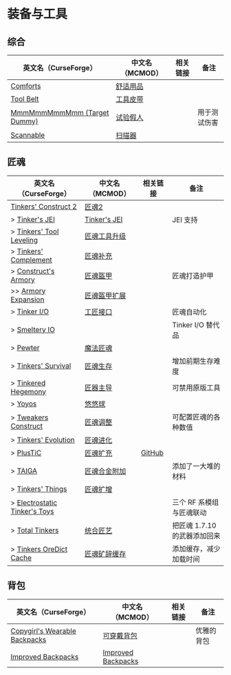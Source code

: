 # 装备与工具

## 综合

| 英文名（CurseForge）                                                                     | 中文名（MCMOD）                                  | 相关链接 | 备注         |
| ---------------------------------------------------------------------------------------- | ------------------------------------------------ | -------- | ------------ |
| [Comforts](https://www.curseforge.com/minecraft/mc-mods/comforts)                        | [舒适用品](https://www.mcmod.cn/class/2107.html) |          |              |
| [Tool Belt](https://www.curseforge.com/minecraft/mc-mods/tool-belt)                      | [工具皮带](https://www.mcmod.cn/class/2649.html) |          |              |
| [MmmMmmMmmMmm (Target Dummy)](https://www.curseforge.com/minecraft/mc-mods/mmmmmmmmmmmm) | [试验假人](https://www.mcmod.cn/class/1139.html) |          | 用于测试伤害 |
| [Scannable](https://www.curseforge.com/minecraft/mc-mods/scannable)                      | [扫描器](https://www.mcmod.cn/class/791.html)    |          |              |

## 匠魂

| 英文名（CurseForge）                                                                                     | 中文名（MCMOD）                                      | 相关链接                                        | 备注                         |
| -------------------------------------------------------------------------------------------------------- | ---------------------------------------------------- | ----------------------------------------------- | ---------------------------- |
| [Tinkers' Construct 2](https://www.curseforge.com/minecraft/mc-mods/tinkers-construct)                   | [匠魂2](https://www.mcmod.cn/class/683.html)         |                                                 |                              |
| > [Tinker's JEI](https://www.curseforge.com/minecraft/mc-mods/tinkers-jei)                               | [Tinker's JEI](https://www.mcmod.cn/class/2443.html) |                                                 | JEI 支持                     |
| > [Tinkers' Tool Leveling](https://www.curseforge.com/minecraft/mc-mods/tinkers-tool-leveling)           | [匠魂工具升级](https://www.mcmod.cn/class/1056.html) |                                                 |                              |
| > [Tinkers' Complement](https://www.curseforge.com/minecraft/mc-mods/tinkers-complement)                 | [匠魂补充](https://www.mcmod.cn/class/1254.html)     |                                                 |                              |
| > [Construct's Armory](https://www.curseforge.com/minecraft/mc-mods/constructs-armory)                   | [匠魂盔甲](https://www.mcmod.cn/class/1318.html)     |                                                 | 匠魂打造护甲                 |
| >> [Armory Expansion](https://www.curseforge.com/minecraft/mc-mods/armory-expansion)                     | [匠魂盔甲扩展](https://www.mcmod.cn/class/1861.html) |                                                 |                              |
| > [Tinker I/O](https://www.curseforge.com/minecraft/mc-mods/tinker-i-o)                                  | [工匠接口](https://www.mcmod.cn/class/631.html)      |                                                 | 匠魂自动化                   |
| > [Smeltery IO](https://www.curseforge.com/minecraft/mc-mods/mct-smeltery-io)                            |                                                      |                                                 | Tinker I/O 替代品            |
| > [Pewter](https://www.curseforge.com/minecraft/mc-mods/pewter)                                          | [魔法匠魂](https://www.mcmod.cn/class/1155.html)     |                                                 |                              |
| > [Tinkers' Survival](https://www.curseforge.com/minecraft/mc-mods/tinkersurvival)                       | [匠魂生存](https://www.mcmod.cn/class/2378.html)     |                                                 | 增加前期生存难度             |
| > [Tinkered Hegemony](https://www.curseforge.com/minecraft/mc-mods/tinkered-hegemony)                    | [匠器主导](https://www.mcmod.cn/class/3138.html)     |                                                 | 可禁用原版工具               |
| > [Yoyos](https://www.curseforge.com/minecraft/mc-mods/yoyos)                                            | [悠悠球](https://www.mcmod.cn/class/992.html)        |                                                 |                              |
| > [Tweakers Construct](https://www.curseforge.com/minecraft/mc-mods/tweakers-construct)                  | [匠魂调整](https://www.mcmod.cn/class/2767.html)     |                                                 | 可配置匠魂的各种数值         |
| > [Tinkers' Evolution](https://www.curseforge.com/minecraft/mc-mods/tinkers-evolution)                   | [匠魂进化](https://www.mcmod.cn/class/2739.html)     |                                                 |                              |
| > [PlusTiC](https://www.curseforge.com/minecraft/mc-mods/plusticminusbad)                                | [匠魂扩充](https://www.mcmod.cn/class/670.html)      | [GitHub](https://github.com/Landmaster/PlusTiC) |                              |
| > [TAIGA](https://www.curseforge.com/minecraft/mc-mods/taiga-tinkers-alloying-addon)                     | [匠魂合金附加](https://www.mcmod.cn/class/1146.html) |                                                 | 添加了一大堆的材料           |
| > [Tinkers' Things](https://www.curseforge.com/minecraft/mc-mods/tinkers-things)                         | [匠魂扩增](https://www.mcmod.cn/class/2120.html)     |                                                 |                              |
| > [Electrostatic Tinker's Toys](https://www.curseforge.com/minecraft/mc-mods/electrostatic-tinkers-toys) |                                                      |                                                 | 三个 RF 系模组与匠魂联动     |
| > [Total Tinkers](https://www.curseforge.com/minecraft/mc-mods/total-tinkers)                            | [统合匠艺](https://www.mcmod.cn/class/2759.html)     |                                                 | 把匠魂 1.7.10 的武器添加回来 |
| > [Tinkers OreDict Cache](https://www.curseforge.com/minecraft/mc-mods/tinkers-oredict-cache)            | [匠魂矿辞缓存](https://www.mcmod.cn/class/5049.html) |                                                 | 添加缓存，减少加载时间       |

## 背包

| 英文名（CurseForge）                                                                          | 中文名（MCMOD）                                            | 相关链接 | 备注       |
| --------------------------------------------------------------------------------------------- | ---------------------------------------------------------- | -------- | ---------- |
| [Copygirl's Wearable Backpacks](https://minecraft.curseforge.com/projects/wearable-backpacks) | [可穿戴背包](https://www.mcmod.cn/class/1068.html)         |          | 优雅的背包 |
| [Improved Backpacks](https://www.curseforge.com/minecraft/mc-mods/improvedbackpacks)          | [Improved Backpacks](https://www.mcmod.cn/class/5126.html) |          |            |
